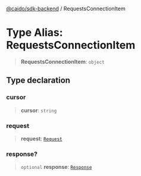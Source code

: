 [@caido/sdk-backend](../index.md) / RequestsConnectionItem

# Type Alias: RequestsConnectionItem

> **RequestsConnectionItem**: `object`

## Type declaration

### cursor

> **cursor**: `string`

### request

> **request**: [`Request`](Request.md)

### response?

> `optional` **response**: [`Response`](Response.md)
